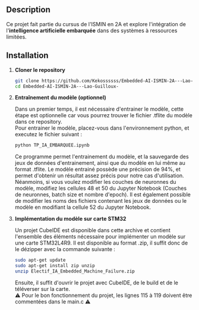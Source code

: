 ## Description
Ce projet fait partie du cursus de l'ISMIN en 2A et explore l'intégration de l'**intelligence artificielle embarquée** dans des systèmes à ressources limitées.

## Installation
1. **Cloner le repository**
   ```sh
   git clone https://github.com/Kekossssss/Embedded-AI-ISMIN-2A---Lao-Guilloux-.git
   cd Embedded-AI-ISMIN-2A---Lao-Guilloux-
   ```

2. **Entraînement du modèle (optionnel)**

   Dans un premier temps, il est nécessaire d'entrainer le modèle, cette étape est optionnelle car vous pourrez trouver le fichier .tflite du modèle dans ce repository.  
   Pour entrainer le modèle, placez-vous dans l'environnement python, et executez le fichier suivant :
   ```sh
   python TP_IA_EMBARQUEE.ipynb
   ```
   Ce programme permet l'entrainement du modèle, et la sauvegarde des jeux de données d'entrainement, ainsi que du modèle en lui même au format .tflite.
   Le modèle entrainé possède une précision de 94%, et permet d'obtenir un résultat assez précis pour notre cas d'utilisation. Néanmoins, si vous voulez modifier les couches de neuronnes du modèle, modifiez les cellules 48 et 50 du Jupyter Notebook (Couches de neuronnes, batch size et nombre d'epoch).
   Il est également possible de modifier les noms des fichiers contenant les jeux de données ou le modèle en modifiant la cellule 52 du Jupyter Notebook.

3. **Implémentation du modèle sur carte STM32**
  
      Un projet CubeIDE est disponible dans cette archive et contient l'ensemble des éléments nécessaire pour implémenter un modèle sur une carte STM32L4R9. Il est disponible au format .zip, il suffit donc de le dézipper avec la commande suivante :
   ```sh
   sudo apt-get update
   sudo apt-get install zip unzip
   unzip Electif_IA_Embedded_Machine_Failure.zip
   ```
   Ensuite, il suffit d'ouvrir le projet avec CubeIDE, de le build et de le téléverser sur la carte.  
⚠️ Pour le bon fonctionnement du projet, les lignes 115 à 119 doivent être commentées dans le main.c ⚠️

